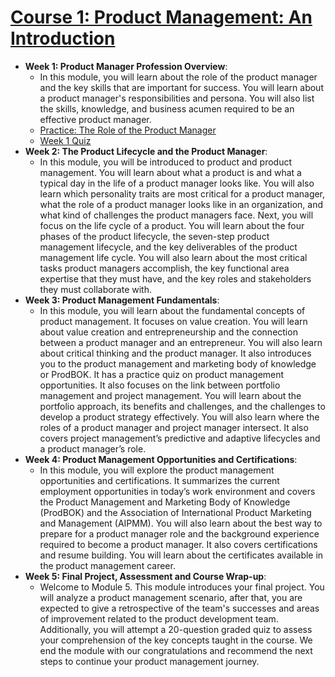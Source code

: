 # [Course 1: Product Management: An Introduction](https://www.coursera.org/learn/product-management-an-introduction)
- **Week 1: Product Manager Profession Overview**:
    - In this module, you will learn about the role of the product manager and the key skills that are important for success. You will learn about a product manager's responsibilities and persona. You will also list the skills, knowledge, and business acumen required to be an effective product manager.
    - [Practice: The Role of the Product Manager](https://github.com/angkj1995/IBM-Product-Manager-Professional-Certificate/blob/main/Course-1/W1/Practice-The%20Role%20of%20the%20Product%20Manager.md)
    - [Week 1 Quiz](https://github.com/angkj1995/IBM-Product-Manager-Professional-Certificate/blob/main/Course-1/W1/Week-1-Quiz.md)
- **Week 2: The Product Lifecycle and the Product Manager**:
    - In this module, you will be introduced to product and product management. You will learn about what a product is and what a typical day in the life of a product manager looks like. You will also learn which personality traits are most critical for a product manager, what the role of a product manager looks like in an organization, and what kind of challenges the product managers face. Next, you will focus on the life cycle of a product. You will learn about the four phases of the product lifecycle, the seven-step product management lifecycle, and the key deliverables of the product management life cycle. You will also learn about the most critical tasks product managers accomplish, the key functional area expertise that they must have, and the key roles and stakeholders they must collaborate with.
- **Week 3: Product Management Fundamentals**:
    - In this module, you will learn about the fundamental concepts of product management. It focuses on value creation. You will learn about value creation and entrepreneurship and the connection between a product manager and an entrepreneur. You will also learn about critical thinking and the product manager. It also introduces you to the product management and marketing body of knowledge or ProdBOK. It has a practice quiz on product management opportunities. It also focuses on the link between portfolio management and project management. You will learn about the portfolio approach, its benefits and challenges, and the challenges to develop a product strategy effectively. You will also learn where the roles of a product manager and project manager intersect. It also covers project management’s predictive and adaptive lifecycles and a product manager’s role.
- **Week 4: Product Management Opportunities and Certifications**:
    - In this module, you will explore the product management opportunities and certifications. It summarizes the current employment opportunities in today’s work environment and covers the Product Management and Marketing Body of Knowledge (ProdBOK) and the Association of International Product Marketing and Management (AIPMM). You will also learn about the best way to prepare for a product manager role and the background experience required to become a product manager. It also covers certifications and resume building. You will learn about the certificates available in the product management career.
- **Week 5: Final Project, Assessment and Course Wrap-up**:
    - Welcome to Module 5. This module introduces your final project. You will analyze a product management scenario, after that, you are expected to give a retrospective of the team's successes and areas of improvement related to the product development team. Additionally, you will attempt a 20-question graded quiz to assess your comprehension of the key concepts taught in the course. We end the module with our congratulations and recommend the next steps to continue your product management journey.

